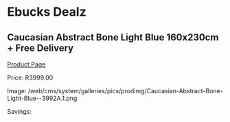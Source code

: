 
# Ebucks Dealz
## Caucasian Abstract Bone Light Blue 160x230cm + Free Delivery
[Product Page](https://www.ebucks.com/web/shop/productSelected.do?prodId=1210560509&catId=1209942441)

Price: R3999.00

Image: /web/cms/system/galleries/pics/prodimg/Caucasian-Abstract-Bone-Light-Blue--3992A.1.png

Savings: 


	